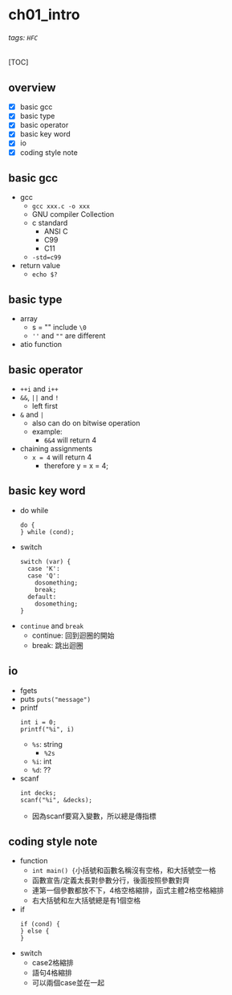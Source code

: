 # ch01_intro
###### tags: `HFC`
[TOC]
## overview
- [x] basic gcc
- [x] basic type
- [x] basic operator
- [x] basic key word
- [x] io
- [x] coding style note
## basic gcc
- gcc
    - `gcc xxx.c -o xxx`
    - GNU compiler Collection
    - c standard
        - ANSI C
        - C99
        - C11
    - `-std=c99`
- return value
    - `echo $?`
## basic type
- array
    - s = "" include `\0`
    - `''` and `""` are different
- atio function
## basic operator
- `++i` and `i++`
- `&&`, `||` and `!`
    - left first
- `&` and `|`
    - also can do on bitwise operation
    - example:
        - `6&4` will return 4
- chaining assignments
    - `x = 4` will return 4
        - therefore y = x = 4;
## basic key word
- do while
    ```
    do {
    } while (cond);
    ```
- switch
    ```
    switch (var) {
      case 'K':
      case 'Q':
        dosomething;
        break;
      default:
        dosomething;
    }
    ```
- `continue` and `break`
    - continue: 回到迴圈的開始
    - break: 跳出迴圈
## io
- fgets
- puts
    `puts("message")`
- printf
    ```
    int i = 0;
    printf("%i", i)
    ```
    - `%s`: string
        - `%2s`
    - `%i`: int
    - `%d`: ??
- scanf
    ```
    int decks;
    scanf("%i", &decks);
    ```
    - 因為scanf要寫入變數，所以總是傳指標
## coding style note
- function
    - `int main() {`小括號和函數名稱沒有空格，和大括號空一格
    - 函數宣告/定義太長對參數分行，後面按照參數對齊
    - 連第一個參數都放不下，4格空格縮排，函式主體2格空格縮排
    - 右大括號和左大括號總是有1個空格
- if
    ```
    if (cond) {
    } else {
    }
    ```
- switch
    - case2格縮排
    - 語句4格縮排
    - 可以兩個case並在一起

